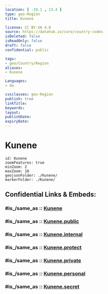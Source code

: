 ```yaml
---
location: [ -19.1 , 13.4 ] 
type: geo-Region
title: Kunene

license: CC BY-SA 4.0
source: https://datahub.io/core/country-codes
isDeleted: false
isReadOnly: false
draft: false
confidential: public

tags:
- geo/Country/Region
aliases:
- Kunene

Languages:
- de

cssclasses: geo-Region
publish: true
linkTitle: 
keywords: 
layout: 
publishDate: 
expiryDate: 
---
```


# Kunene

```leaflet
id: Kunene
zoomFeatures: true 
minZoom: 2 
maxZoom: 18
geojsonFolder: ./Kunene/
markerFolder: ./Kunene/
```


## Confidential Links & Embeds: 

### #is_/same_as :: [Kunene](/_Standards/Earth/Continent/Africa/Africa~South/Namibia/Regions~Namibia/Kunene.md) 

### #is_/same_as :: [Kunene.public](/_public/Earth/Continent/Africa/Africa~South/Namibia/Regions~Namibia/Kunene.public.md) 

### #is_/same_as :: [Kunene.internal](/_internal/Earth/Continent/Africa/Africa~South/Namibia/Regions~Namibia/Kunene.internal.md) 

### #is_/same_as :: [Kunene.protect](/_protect/Earth/Continent/Africa/Africa~South/Namibia/Regions~Namibia/Kunene.protect.md) 

### #is_/same_as :: [Kunene.private](/_private/Earth/Continent/Africa/Africa~South/Namibia/Regions~Namibia/Kunene.private.md) 

### #is_/same_as :: [Kunene.personal](/_personal/Earth/Continent/Africa/Africa~South/Namibia/Regions~Namibia/Kunene.personal.md) 

### #is_/same_as :: [Kunene.secret](/_secret/Earth/Continent/Africa/Africa~South/Namibia/Regions~Namibia/Kunene.secret.md)


